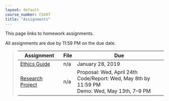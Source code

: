 ```yaml
---
layout: default
course_number: CS497
title: "Assignments"
---
```


This page links to homework assignments.

All assignments are due by 11:59 PM on the due date.

> Assignment | File | Due
> ---------- | ---- | ---
> [Ethics Guide](assign01.html) | n/a | January 28, 2019
> [Research Project](project.html) | n/a | Proposal: Wed, April 24th<br>Code/Report: Wed, May 8th by 11:59 PM<br>Demo: Wed, May 13th, 7&ndash;9 PM
